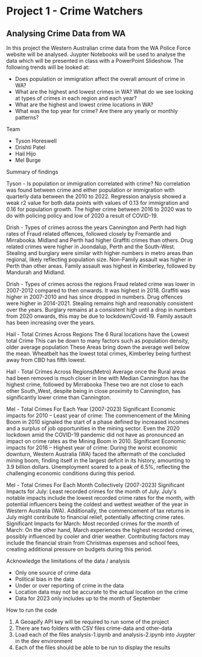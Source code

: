 # Project 1 - Crime Watchers

## Analysing Crime Data from WA

In this project the Western Australian crime data from the WA Police Force website will be analysed. Juypter Notebooks will be used to analyse the data which will be presented in class with a PowerPoint Slideshow. The following trends will be looked at:

* Does population or immigration affect the overall amount of crime in WA?
* What are the highest and lowest crimes in WA? What do we see looking at types of crimes in each region and each year?
* What are the highest and lowest crime locations in WA?
* What was the top year for crime? Are there any yearly or monthly patterns?

Team

* Tyson Horeswell
* Drishti Patel
* Hail Hijo
* Mel Burge

Summary of findings

Tyson - Is population or  immigration correlated with crime?
No correlation was found between crime and either population or immigration with quarterly data between the 2010 to 2022.
Regression analysis showed a weak r2 value for both data points with values of 0.13 for immigration and 0.16 for population growth.
The higher crime between 2016 to 2020 was to do with policing policy and low of 2020 a result of COVID-19.

Drish - Types of crimes across the years
Cannington and Perth had high rates of Fraud related offences, followed closely by Fremantle and Mirrabooka.
Midland and Perth had higher Graffiti crimes than others.
Drug related crimes were higher in Joondalup, Perth and the South-West.
Stealing and burglary were similar with higher numbers in metro areas than regional, likely reflecting population size.
Non-Family assault was higher in Perth than other areas.
Family assault was highest in Kimberley, followed by Mandurah and Midland.

Drish - Types of crimes across the regions
Fraud related crime was lower in 2007-2012 compared to then onwards. It was highest in 2018.
Graffiti was higher in 2007-2010 and has since dropped in numbers.
Drug offences were higher in 2014-2021.
Stealing remains high and reasonably consistent over the years.
Burglary remains at a consistent high until a drop in numbers from 2020 onwards, this may be due to lockdown/Covid-19.
Family assault has been increasing over the years.

Hail - Total Crimes Across Regions
The 6 Rural locations have the Lowest total Crime
This can be down to many factors such as population density, older average population
These Areas bring down the average well below the mean.
Wheatbelt has the lowest total crimes, Kimberley being furthest away from CBD has fifth lowest.

Hail - Total Crimes Across Regions(Metro)
Average once the Rural areas had been removed is much closer in line with Median
Cannington has the highest crime, followed by Mirrabooka
These two are not close to each other
South_West, despite being in close proximity to Cannington, has significantly lower crime than Cannington.

Mel - Total Crimes For Each Year (2007-2023)
Significant Economic impacts for 2010 – Least year of crime: 
The commencement of the Mining Boom in 2010 signaled the start of a phase defined by increased incomes and a surplus of job opportunities in the mining sector. Even the 2020 lockdown amid the COVID-19 pandemic did not have as pronounced an impact on crime rates as the Mining Boom in 2010.
Significant Economic impacts for 2016 – Highest year of crime: 
During the worst economic downturn, Western Australia (WA) faced the aftermath of the concluded mining boom, finding itself in the largest deficit in its history, amounting to 3.9 billion dollars. Unemployment soared to a peak of 6.5%, reflecting the challenging economic conditions during this period.

Mel - Total Crimes For Each Month Collectively (2007-2023)
Significant Impacts for July: Least recorded crimes for the month of July. 
July's notable impacts include the lowest recorded crime rates for the month, with potential influencers being the coldest and wettest weather of the year in Western Australia (WA). Additionally, the commencement of tax returns in July might contribute to financial relief, potentially affecting crime rates.
Significant Impacts for March: Most recorded crimes for the month of March:
On the other hand, March experiences the highest recorded crimes, possibly influenced by cooler and drier weather. Contributing factors may include the financial strain from Christmas expenses and school fees, creating additional pressure on budgets during this period.

Acknowledge the limitations of the data / analysis

*	Only one source of crime data
*	Political bias in the data
*	Under or over reporting of crime in the data
*	Location data may not be accurate to the actual location on the crime
*	Data for 2023 only includes up to the month of September

How to run the code

1. A Geoapify API key will be required to run some of the project
2. There are two folders with CSV files crime-data and other-data
3. Load each of the files analysis-1.ipynb and analysis-2.ipynb into Juypter in the dev environment
4. Each of the files should be able to be run to display the results

